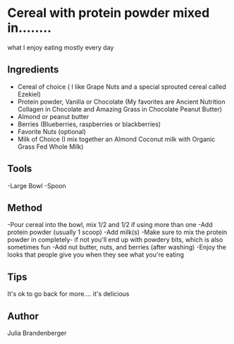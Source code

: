 # Cereal with protein powder mixed in........ 

what I enjoy eating mostly every day

## Ingredients

- Cereal of choice ( I like Grape Nuts and a special sprouted cereal called Ezekiel)
- Protein powder, Vanilla or Chocolate (My favorites are Ancient Nutrition Collagen in Chocolate and Amazing Grass in Chocolate Peanut Butter)
- Almond or peanut butter
- Berries (Blueberries, raspberries or blackberries)
- Favorite Nuts (optional)
- Milk of Choice (I mix together an Almond Coconut milk with Organic Grass Fed Whole Milk)

## Tools

-Large Bowl
-Spoon

## Method

-Pour cereal into the bowl, mix 1/2 and 1/2 if using more than one
-Add protein powder (usually 1 scoop)
-Add milk(s)
-Make sure to mix the protein powder in completely- if not you'll end up with powdery bits, which is also sometimes fun
-Add nut butter, nuts, and berries (after washing)
-Enjoy the looks that people give you when they see what you're eating

## Tips

It's ok to go back for more.... it's delicious

## Author

Julia Brandenberger
